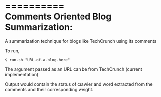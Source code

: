 ==========  
Comments Oriented Blog Summarization:
==========

A summarization technique for blogs like TechCrunch using its comments

To run,    
```
$ run.sh "URL-of-a-blog-here"
```

The argument passed as an URL can be from TechCrunch (current implementation)

Output would contain the status of crawler and word extracted from the comments and their corresponding weight.
